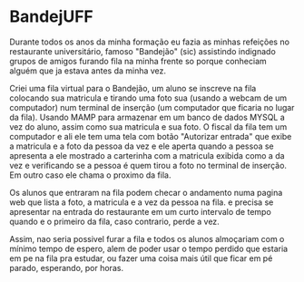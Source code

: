 # BandejUFF
Durante todos os anos da minha formação eu fazia as minhas refeições no restaurante universitário, famoso "Bandejão" (sic) assistindo indignado grupos de amigos furando fila na minha frente so porque conheciam alguém que ja estava antes da minha vez. 

Criei uma fila virtual para o Bandejão, um aluno se inscreve na fila colocando sua matricula e tirando uma foto sua (usando a webcam de um computador) num terminal de inserção (um computador que ficaria no lugar da fila). Usando MAMP para armazenar em um banco de dados MYSQL a vez do aluno, assim como sua matricula e sua foto. O fiscal da fila tem um computador e ali ele tem uma tela com botão  "Autorizar entrada" que exibe a matricula e a foto da pessoa da vez e ele aperta quando a pessoa se apresenta a ele mostrado a carterinha com a matricula exibida como a da vez e verificando se a pessoa é quem tirou a foto no terminal de inserção. 
Em outro caso ele chama o proximo da fila.

Os alunos que entraram na fila podem checar o andamento numa pagina web que lista a foto, a matricula e a vez da pessoa na fila. e precisa se apresentar na entrada do restaurante em um curto intervalo de tempo quando e o primeiro da fila, caso contrario, perde a vez.

Assim, nao seria possivel furar a fila e todos os alunos almoçariam com o mínimo tempo de espero, alem de poder usar o tempo perdido que estaria em pe na fila pra estudar, ou fazer uma coisa mais útil que ficar em pé parado, esperando, por horas.

